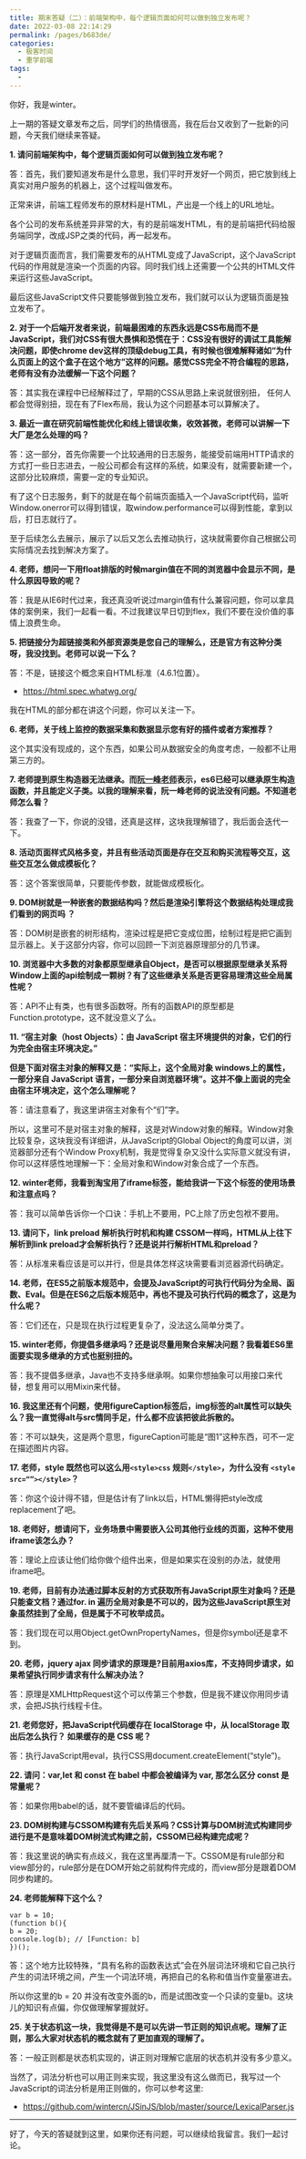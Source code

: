 ```yaml
---
title: 期末答疑（二）：前端架构中，每个逻辑页面如何可以做到独立发布呢？
date: 2022-03-08 22:14:29
permalink: /pages/b683de/
categories:
  - 极客时间
  - 重学前端
tags:
  - 
---
```

<p>你好，我是winter。</p><p>上一期的答疑文章发布之后，同学们的热情很高，我在后台又收到了一批新的问题，今天我们继续来答疑。</p><p><strong>1. 请问前端架构中，每个逻辑页面如何可以做到独立发布呢？</strong></p><p>答：首先，我们要知道发布是什么意思，我们平时开发好一个网页，把它放到线上真实对用户服务的机器上，这个过程叫做发布。</p><p>正常来讲，前端工程师发布的原材料是HTML，产出是一个线上的URL地址。</p><p>各个公司的发布系统差异非常的大，有的是前端发HTML，有的是前端把代码给服务端同学，改成JSP之类的代码，再一起发布。</p><p>对于逻辑页面而言，我们需要发布的从HTML变成了JavaScript，这个JavaScript代码的作用就是渲染一个页面的内容。同时我们线上还需要一个公共的HTML文件来运行这些JavaScript。</p><p>最后这些JavaScript文件只要能够做到独立发布，我们就可以认为逻辑页面是独立发布了。</p><p><strong>2. 对于一个后端开发者来说，前端最困难的东西永远是CSS布局而不是JavaScript，我们对CSS有很大畏惧和恐慌在于：CSS没有很好的调试工具能解决问题，即使chrome dev这样的顶级debug工具，有时候也很难解释诸如“为什么页面上的这个盒子在这个地方”这样的问题。感觉CSS完全不符合编程的思路，老师有没有办法缓解一下这个问题？</strong></p><!-- [[[read_end]]] --><p>答：其实我在课程中已经解释过了，早期的CSS从思路上来说就很别扭， 任何人都会觉得别扭，现在有了Flex布局，我认为这个问题基本可以算解决了。</p><p><strong>3. 最近一直在研究前端性能优化和线上错误收集，收效甚微，老师可以讲解一下大厂是怎么处理的吗？</strong></p><p>答：这一部分，首先你需要一个比较通用的日志服务，能接受前端用HTTP请求的方式打一些日志进去，一般公司都会有这样的系统，如果没有，就需要新建一个，这部分比较麻烦，需要一定的专业知识。</p><p>有了这个日志服务，剩下的就是在每个前端页面插入一个JavaScript代码，监听Window.onerror可以得到错误，取window.performance可以得到性能，拿到以后，打日志就行了。</p><p>至于后续怎么去展示，展示了以后又怎么去推动执行，这块就需要你自己根据公司实际情况去找到解决方案了。</p><p><strong>4. 老师，想问一下用float排版的时候margin值在不同的浏览器中会显示不同，是什么原因导致的呢？</strong></p><p>答：我是从IE6时代过来，我还真没听说过margin值有什么兼容问题，你可以拿具体的案例来，我们一起看一看。不过我建议早日切到flex，我们不要在没价值的事情上浪费生命。</p><p><strong>5. 把链接分为超链接类和外部资源类是您自己的理解么，还是官方有这种分类呀，我没找到。老师可以说一下么？</strong></p><p>答：不是，链接这个概念来自HTML标准（4.6.1位置）。</p><ul>
<li><a href="https://html.spec.whatwg.org/">https://html.spec.whatwg.org/</a></li>
</ul><p>我在HTML的部分都在讲这个问题，你可以关注一下。</p><p><strong>6. 老师，关于线上监控的数据采集和数据显示您有好的插件或者方案推荐？</strong></p><p>这个其实没有现成的，这个东西，如果公司从数据安全的角度考虑，一般都不让用第三方的。</p><p><strong>7. 老师提到原生构造器无法继承。而<a href="http://es6.ruanyifeng.com/#docs/class-extends">阮一峰老师</a>表示，es6已经可以继承原生构造函数，并且能定义子类。以我的理解来看，阮一峰老师的说法没有问题。不知道老师怎么看？</strong></p><p>答：我查了一下，你说的没错，还真是这样，这块我理解错了，我后面会迭代一下。</p><p><strong>8. 活动页面样式风格多变，并且有些活动页面是存在交互和购买流程等交互，这些交互怎么做成模板化？</strong></p><p>答：这个答案很简单，只要能传参数，就能做成模板化。</p><p><strong>9. DOM树就是一种嵌套的数据结构吗？然后是渲染引擎将这个数据结构处理成我们看到的网页吗 ？</strong></p><p>答：DOM树是嵌套的树形结构，渲染过程是把它变成位图，绘制过程是把它画到显示器上。关于这部分内容，你可以回顾一下浏览器原理部分的几节课。</p><p><strong>10. 浏览器中大多数的对象都原型继承自Object，是否可以根据原型继承关系将Window上面的api绘制成一颗树？有了这些继承关系是否更容易理清这些全局属性呢？</strong></p><p>答：API不止有类，也有很多函数呀。所有的函数API的原型都是Function.prototype，这不就没意义了么。</p><p><strong>11. “宿主对象（host Objects）：由 JavaScript 宿主环境提供的对象，它们的行为完全由宿主环境决定。”</strong></p><p><strong>但是下面对宿主对象的解释又是：“实际上，这个全局对象 windows上的属性，一部分来自 JavaScript 语言，一部分来自浏览器环境”。这并不像上面说的完全由宿主环境决定，这个怎么理解呢？</strong></p><p>答：请注意看了，我这里讲宿主对象有个“们”字。</p><p>所以，这里可不是对宿主对象的解释，这是对Window对象的解释。Window对象比较复杂，这块我没有详细讲，从JavaScript的Global Object的角度可以讲，浏览器部分还有个Window Proxy机制，我是觉得复杂又没什么实际意义就没有讲，你可以这样感性地理解一下：全局对象和Window对象合成了一个东西。</p><p><strong>12. winter老师，我看到淘宝用了iframe标签，能给我讲一下这个标签的使用场景和注意点吗？</strong></p><p>答：我可以简单告诉你一个口诀：手机上不要用，PC上除了历史包袱不要用。</p><p><strong>13. 请问下，link preload 解析执行时机和构建 CSSOM一样吗，HTML从上往下解析到link preload才会解析执行？还是说并行解析HTML和preload？</strong></p><p>答：从标准来看应该是可以并行，但是具体怎样这块需要看浏览器源代码确定。</p><p><strong>14. 老师，在ES5之前版本规范中，会提及JavaScript的可执行代码分为全局、函数、Eval。但是在ES6之后版本规范中，再也不提及可执行代码的概念了，这是为什么呢？</strong></p><p>答：它们还在，只是现在执行过程更复杂了，没法这么简单分类了。</p><p><strong>15. winter老师，你提倡多继承吗？还是说尽量用聚合来解决问题？我看着ES6里面要实现多继承的方式也挺别扭的。</strong></p><p>答：我不提倡多继承，Java也不支持多继承啊。如果你想抽象可以用接口来代替，想复用可以用Mixin来代替。</p><p><strong>16. 我这里还有个问题，使用figureCaption标签后，img标签的alt属性可以缺失么？我一直觉得alt与src情同手足，什么都不应该把彼此拆散的。</strong></p><p>答：不可以缺失，这是两个意思，figureCaption可能是“图1”这种东西，可不一定在描述图片内容。</p><p><strong>17. 老师，style 既然也可以这么用<code>&lt;style&gt;css</code> 规则<code>&lt;/style&gt;</code>，为什么没有 <code>&lt;style src=“”&gt;&lt;/style&gt;</code>？</strong></p><p>答：你这个设计得不错，但是估计有了link以后，HTML懒得把style改成replacement了吧。</p><p><strong>18. 老师好，想请问下，业务场景中需要嵌入公司其他行业线的页面，这种不使用iframe该怎么办？</strong></p><p>答：理论上应该让他们给你做个组件出来，但是如果实在没别的办法，就使用iframe吧。</p><p><strong>19. 老师，目前有办法通过脚本反射的方式获取所有JavaScript原生对象吗？还是只能查文档？通过for. in 遍历全局对象是不可以的，因为这些JavaScript原生对象虽然挂到了全局，但是属于不可枚举成员。</strong></p><p>答：我们现在可以用Object.getOwnPropertyNames，但是你symbol还是拿不到。</p><p><strong>20. 老师，jquery ajax 同步请求的原理是?目前用axios库，不支持同步请求，如果希望执行同步请求有什么解决办法？</strong></p><p>答：原理是XMLHttpRequest这个可以传第三个参数，但是我不建议你用同步请求，会把JS执行线程卡住。</p><p><strong>21. 老师您好，把JavaScript代码缓存在 localStorage 中，从 localStorage 取出后怎么执行？ 如果缓存的是 CSS 呢？</strong></p><p>答：执行JavaScript用eval，执行CSS用document.createElement(“style”)。</p><p><strong>22. 请问：var,let 和 const 在 babel 中都会被编译为 var, 那怎么区分 const 是常量呢？</strong></p><p>答：如果你用babel的话，就不要管编译后的代码。</p><p><strong>23. DOM树构建与CSSOM构建有先后关系吗？CSS计算与DOM树流式构建同步进行是不是意味着DOM树流式构建之前，CSSOM已经构建完成呢？</strong></p><p>答：我这里说的确实有点歧义，我在这里再厘清一下。CSSOM是有rule部分和view部分的，rule部分是在DOM开始之前就构件完成的，而view部分是跟着DOM同步构建的。</p><p><strong>24. 老师能解释下这个么？</strong></p><pre><code>var b = 10;
(function b(){
b = 20;
console.log(b); // [Function: b]
})();
</code></pre><p>答：这个地方比较特殊，“具有名称的函数表达式”会在外层词法环境和它自己执行产生的词法环境之间，产生一个词法环境，再把自己的名称和值当作变量塞进去。</p><p>所以你这里的b = 20 并没有改变外面的b，而是试图改变一个只读的变量b。这块儿的知识有点偏，你仅做理解掌握就好。</p><p><strong>25. 关于状态机这一块，我觉得是不是可以先讲一节正则的知识点呢。理解了正则，那么大家对状态机的概念就有了更加直观的理解了。</strong></p><p>答：一般正则都是状态机实现的，讲正则对理解它底层的状态机并没有多少意义。</p><p>当然了，词法分析也可以用正则来实现，我这里没有这么做而已，我写过一个JavaScript的词法分析是用正则做的，你可以参考这里:</p><ul>
<li><a href="https://github.com/wintercn/JSinJS/blob/master/source/LexicalParser.js">https://github.com/wintercn/JSinJS/blob/master/source/LexicalParser.js</a></li>
</ul><hr></hr><p>好了，今天的答疑就到这里，如果你还有问题，可以继续给我留言。我们一起讨论。</p><p></p>